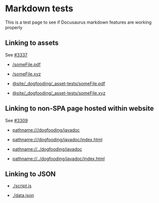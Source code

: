# Markdown tests

This is a test page to see if Docusaurus markdown features are working properly

## Linking to assets

See [#3337](https://github.com/facebook/docusaurus/issues/3337)

- [/someFile.pdf](/someFile.pdf)

- [/someFile.xyz](/someFile.xyz)

- [@site/\_dogfooding/\_asset-tests/someFile.pdf](@site/_dogfooding/_asset-tests/someFile.pdf)

- [@site/\_dogfooding/\_asset-tests/someFile.xyz](@site/_dogfooding/_asset-tests/someFile.xyz)

## Linking to non-SPA page hosted within website

See [#3309](https://github.com/facebook/docusaurus/issues/3309)

- [pathname:///dogfooding/javadoc](pathname:///dogfooding/javadoc)

- [pathname:///dogfooding/javadoc/index.html](pathname:///dogfooding/javadoc/index.html)

- [pathname://../dogfooding/javadoc](pathname://../dogfooding/javadoc)

- [pathname://../dogfooding/javadoc/index.html](pathname://../dogfooding/javadoc/index.html)

## Linking to JSON

- [./script.js](./script.js)

- [./data.json](./data.json)
